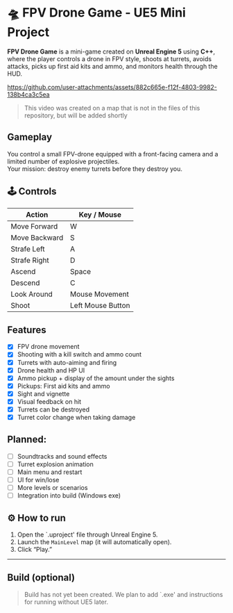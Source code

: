 # 🛸 FPV Drone Game - UE5 Mini Project

**FPV Drone Game** is a mini-game created on **Unreal Engine 5** using **C++**, where the player controls a drone in FPV style, shoots at turrets, avoids attacks, picks up first aid kits and ammo, and monitors health through the HUD.

https://github.com/user-attachments/assets/882c665e-f12f-4803-9982-138b4ca3c5ea

> This video was created on a map that is not in the files of this repository, but will be added shortly

## Gameplay

You control a small FPV-drone equipped with a front-facing camera and a limited number of explosive projectiles.  
Your mission: destroy enemy turrets before they destroy you.

## 🕹️ Controls

| Action         | Key / Mouse      |
|----------------|------------------|
| Move Forward   | W                |
| Move Backward  | S                |
| Strafe Left    | A                |
| Strafe Right   | D                |
| Ascend         | Space            |
| Descend        | C                |
| Look Around    | Mouse Movement   |
| Shoot          | Left Mouse Button|

## Features

- [x] FPV drone movement
- [x] Shooting with a kill switch and ammo count
- [x] Turrets with auto-aiming and firing
- [x] Drone health and HP UI
- [x] Ammo pickup + display of the amount under the sights
- [x] Pickups: First aid kits and ammo
- [x] Sight and vignette
- [x] Visual feedback on hit
- [x] Turrets can be destroyed
- [x] Turret color change when taking damage

## Planned:

- [ ] Soundtracks and sound effects
- [ ] Turret explosion animation
- [ ] Main menu and restart
- [ ] UI for win/lose
- [ ] More levels or scenarios
- [ ] Integration into build (Windows exe)

## ⚙️ How to run

1. Open the `.uproject' file through Unreal Engine 5.
2. Launch the `MainLevel` map (it will automatically open).
3. Click “Play.”

---

## Build (optional)

> Build has not yet been created. We plan to add `.exe' and instructions for running without UE5 later.

